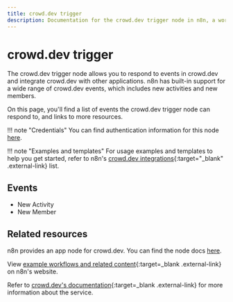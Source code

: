 ```yaml
---
title: crowd.dev trigger
description: Documentation for the crowd.dev trigger node in n8n, a workflow automation platform. Includes details of operations and configuration, and links to examples and credentials information.
---
```


# crowd.dev trigger

The crowd.dev trigger node allows you to respond to events in crowd.dev and integrate crowd.dev with other applications. n8n has built-in support for a wide range of crowd.dev events, which includes new activities and new members.

On this page, you'll find a list of events the crowd.dev trigger node can respond to, and links to more resources.

!!! note "Credentials"
	You can find authentication information for this node [here](/integrations/builtin/credentials/crowddev/).


!!! note "Examples and templates"
	For usage examples and templates to help you get started, refer to n8n's [crowd.dev integrations](https://n8n.io/integrations/crowddev/){:target="_blank" .external-link} list.
	

## Events

* New Activity
* New Member

## Related resources

n8n provides an app node for crowd.dev. You can find the node docs [here](/integrations/builtin/app-nodes/n8n-nodes-base.crowddev/).

View [example workflows and related content](https://n8n.io/integrations/crowddev/){:target=_blank .external-link} on n8n's website.

Refer to [crowd.dev's documentation](https://docs.crowd.dev/reference/getting-started-with-crowd-dev-api){:target=_blank .external-link} for more information about the service.
